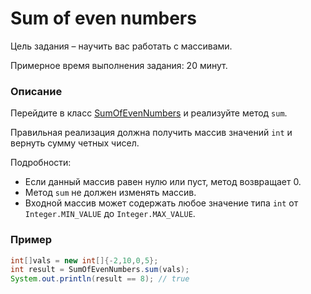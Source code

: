 # Sum of even numbers

Цель задания – научить вас работать с массивами.

Примерное время выполнения задания: 20 минут.

### Описание

Перейдите в класс [SumOfEvenNumbers](src/main/java/com/epam/training/student_dmitry_shamko/SumOfEvenNumbers.java) и реализуйте метод `sum`.

Правильная реализация должна получить массив значений `int` и вернуть сумму четных чисел.

Подробности:

- Если данный массив равен нулю или пуст, метод возвращает 0.
- Метод `sum` не должен изменять массив.
- Входной массив может содержать любое значение типа `int` от `Integer.MIN_VALUE` до `Integer.MAX_VALUE`.

### Пример

```java
int[]vals = new int[]{-2,10,0,5};
int result = SumOfEvenNumbers.sum(vals);
System.out.println(result == 8); // true
```
